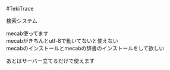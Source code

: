 #TekiTrace

検索システム

mecab使ってます  
mecabがきちんとutf-8で動いてないと使えない  
mecabのインストールとmecabの辞書のインストールをして欲しい  

あとはサーバー立てるだけで使えます
